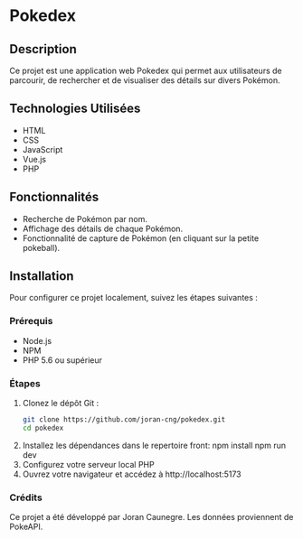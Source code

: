 # Pokedex

## Description
Ce projet est une application web Pokedex qui permet aux utilisateurs de parcourir, de rechercher et de visualiser des détails sur divers Pokémon.

## Technologies Utilisées
- HTML
- CSS
- JavaScript
- Vue.js
- PHP

## Fonctionnalités
- Recherche de Pokémon par nom.
- Affichage des détails de chaque Pokémon.
- Fonctionnalité de capture de Pokémon (en cliquant sur la petite pokeball).

## Installation

Pour configurer ce projet localement, suivez les étapes suivantes :

### Prérequis
- Node.js
- NPM
- PHP 5.6 ou supérieur

### Étapes
1. Clonez le dépôt Git :
   ```bash
   git clone https://github.com/joran-cng/pokedex.git
   cd pokedex
2. Installez les dépendances dans le repertoire front:
   npm install
   npm run dev
4. Configurez votre serveur local PHP
5. Ouvrez votre navigateur et accédez à http://localhost:5173

### Crédits
Ce projet a été développé par Joran Caunegre. Les données proviennent de PokeAPI.
